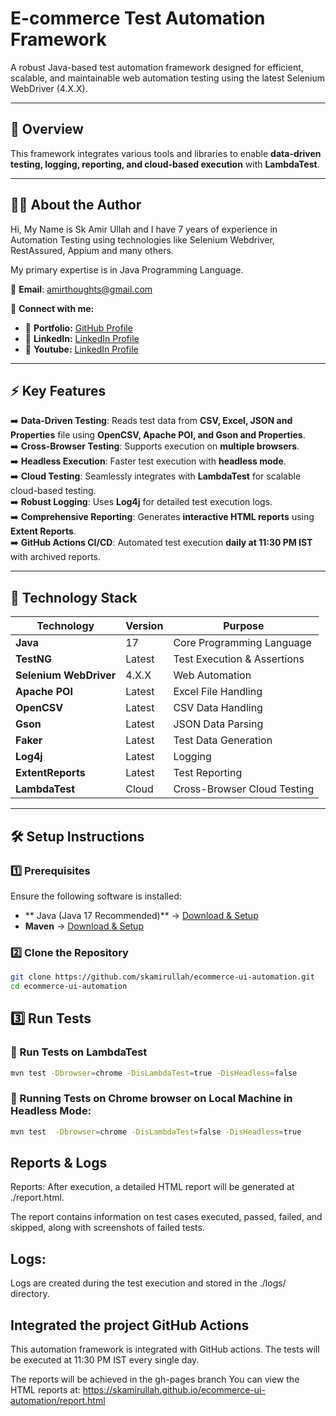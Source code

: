 # **E-commerce Test Automation Framework**  
A robust Java-based test automation framework designed for efficient, scalable, and maintainable web automation testing using the latest Selenium WebDriver (4.X.X).

---

## 📌 **Overview**  
This framework integrates various tools and libraries to enable **data-driven testing, logging, reporting, and cloud-based execution** with **LambdaTest**.

---

## 👨‍💻 **About the Author**  
Hi, My Name is Sk Amir Ullah and I have 7 years of experience in Automation Testing using technologies like Selenium Webdriver, RestAssured, Appium and many others.

My primary expertise is in Java Programming Language.

📧 **Email**: [amirthoughts@gmail.com](mailto:amirthoughts@gmail.com)  

🔗 **Connect with me:**  
- 🔗 **Portfolio:** [GitHub Profile](https://github.com/skamirullah)  
- 🔗 **LinkedIn:** [LinkedIn Profile](https://linkedin.com/in/skamirullah)
-  🔗 **Youtube:** [LinkedIn Profile](https://linkedin.com/in/skamirullah)

---

## ⚡ **Key Features**  
➡️ **Data-Driven Testing**: Reads test data from **CSV, Excel, JSON and Properties** file using **OpenCSV, Apache POI, and Gson and Properties**.  
➡️ **Cross-Browser Testing**: Supports execution on **multiple browsers**.  
➡️ **Headless Execution**: Faster test execution with **headless mode**.  
➡️ **Cloud Testing**: Seamlessly integrates with **LambdaTest** for scalable cloud-based testing.  
➡️ **Robust Logging**: Uses **Log4j** for detailed test execution logs.  
➡️ **Comprehensive Reporting**: Generates **interactive HTML reports** using **Extent Reports**.  
➡️ **GitHub Actions CI/CD**: Automated test execution **daily at 11:30 PM IST** with archived reports.  

---

## 🔧 **Technology Stack**  
| **Technology**  | **Version** | **Purpose** |
|-----------------|------------|-------------|
| **Java**        | 17         | Core Programming Language |
| **TestNG**      | Latest     | Test Execution & Assertions |
| **Selenium WebDriver**    | 4.X.X      | Web Automation |
| **Apache POI**  | Latest     | Excel File Handling |
| **OpenCSV**     | Latest     | CSV Data Handling |
| **Gson**        | Latest     | JSON Data Parsing |
| **Faker**       | Latest     | Test Data Generation |
| **Log4j**       | Latest     | Logging |
| **ExtentReports** | Latest   | Test Reporting |
| **LambdaTest**  | Cloud      | Cross-Browser Cloud Testing |

---

## 🛠 **Setup Instructions**  
### **1️⃣ Prerequisites**  
Ensure the following software is installed:  
- ** Java (Java 17 Recommended)** → [Download & Setup](https://adoptium.net/)  
- **Maven** → [Download & Setup](https://maven.apache.org/download.cgi)  

### **2️⃣ Clone the Repository**  
```sh
git clone https://github.com/skamirullah/ecommerce-ui-automation.git
cd ecommerce-ui-automation
```

## 3️⃣ Run Tests  

### 🔹 Run Tests on LambdaTest  
```sh
mvn test -Dbrowser=chrome -DisLambdaTest=true -DisHeadless=false
```
### 🔹 Running Tests on Chrome browser on Local Machine in Headless Mode:
```sh
mvn test  -Dbrowser=chrome -DisLambdaTest=false -DisHeadless=true
```

## Reports & Logs
Reports: After execution, a detailed HTML report will be generated at ./report.html.

The report contains information on test cases executed, passed, failed, and skipped, along with screenshots of failed tests.

## Logs:
Logs are created during the test execution and stored in the ./logs/ directory.

## Integrated the project GitHub Actions
This automation framework is integrated with GitHub actions. The tests will be executed at 11:30 PM IST every single day.

The reports will be achieved in the gh-pages branch You can view the HTML reports at: https://skamirullah.github.io/ecommerce-ui-automation/report.html

     
